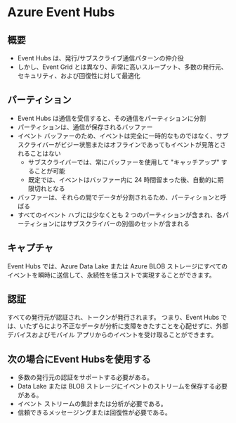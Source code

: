 # Azure Event Hubs

## 概要

- Event Hubs は、発行/サブスクライブ通信パターンの仲介役
- しかし、Event Grid とは異なり、非常に高いスループット、多数の発行元、セキュリティ、および回復性に対して最適化

## パーティション

- Event Hubs は通信を受信すると、その通信をパーティションに分割
- パーティションは、通信が保存されるバッファー
- イベント バッファーのため、イベントは完全に一時的なものではなく、サブスクライバーがビジー状態またはオフラインであってもイベントが見落とされることはない
  - サブスクライバーでは、常にバッファーを使用して "キャッチアップ" することが可能
  - 既定では、イベントはバッファー内に 24 時間留まった後、自動的に期限切れとなる
- バッファーは、それらの間でデータが分割されるため、パーティションと呼ばる
- すべてのイベント ハブには少なくとも 2 つのパーティションが含まれ、各パーティションにはサブスクライバーの別個のセットが含まれる

## キャプチャ

Event Hubs では、Azure Data Lake または Azure BLOB ストレージにすべてのイベントを瞬時に送信して、永続性を低コストで実現することができます。

## 認証

すべての発行元が認証され、トークンが発行されます。 つまり、Event Hubs では、いたずらにより不正なデータが分析に支障をきたすことを心配せずに、外部デバイスおよびモバイル アプリからのイベントを受け取ることができます。

## 次の場合にEvent Hubsを使用する

- 多数の発行元の認証をサポートする必要がある。
- Data Lake または BLOB ストレージにイベントのストリームを保存する必要がある。
- イベント ストリームの集計または分析が必要である。
- 信頼できるメッセージングまたは回復性が必要である。
